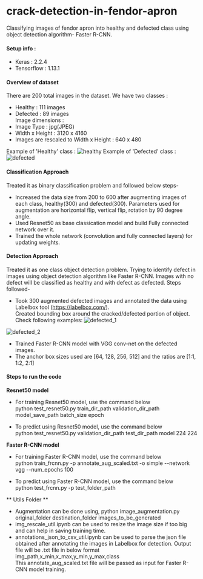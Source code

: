 # crack-detection-in-fendor-apron

Classifying images of fendor apron into healthy and defected class using object detection algorithm- Faster R-CNN.

#### Setup info :
* Keras : 2.2.4
* Tensorflow : 1.13.1

#### Overview of dataset
There are 200 total images in the dataset. We have two classes :
* Healthy : 111 images
* Defected : 89 images <br />
Image dimensions :
* Image Type : jpg(JPEG)
* Width x Height : 3120 x 4160
* Images are rescaled to Width x Height : 640 x 480

Example of 'Healthy' class :
![healthy](https://user-images.githubusercontent.com/24800950/55561614-1383aa80-5710-11e9-9ca2-15e55f264c73.jpg)
Example of 'Defected' class :
![defected](https://user-images.githubusercontent.com/24800950/55561608-11b9e700-5710-11e9-9820-33bf81f16c83.jpg)

#### Classification Approach
Treated it as binary classification problem and followed below steps-
* Increased the data size from 200 to 600 after augmenting images of each class, healthy(300) and defected(300). Parameters used for augmentation are horizontal flip, vertical flip, rotation by 90 degree angle. 
* Used Resnet50 as base classication model and build Fully connected network over it.
* Trained the whole network (convolution and fully connected layers) for updating weights. 

#### Detection Approach
Treated it as one class object detection problem. Trying to identify defect in images using object detection algorithm like Faster R-CNN. Images with no defect will be classified as healthy and with defect as defected.
Steps followed-
* Took 300 augmented defected images and annotated the data using Labelbox tool (https://labelbox.com/).<br />
Created bounding box around the cracked/defected portion of object. Check following examples:
![defected_1](https://user-images.githubusercontent.com/24800950/55561609-12527d80-5710-11e9-9b65-8341d3039a5f.JPG)

![defected_2](https://user-images.githubusercontent.com/24800950/55561611-12eb1400-5710-11e9-995a-d5af1d40be0a.JPG)

* Trained Faster R-CNN model with VGG conv-net on the defected images.
* The anchor box sizes used are [64, 128, 256, 512] and the ratios are [1:1, 1:2, 2:1] <br />


#### Steps to run the code
**Resnet50 model**
* For training Resnet50 model, use the command below <br />
python test_resnet50.py train_dir_path validation_dir_path  model_save_path batch_size epoch

* To predict using Resnet50 model, use the command below <br />
python test_resnet50.py validation_dir_path test_dir_path model 224 224

**Faster R-CNN model**
* For training Faster R-CNN model, use the command below <br />
python train_frcnn.py -p annotate_aug_scaled.txt -o simple --network vgg --num_epochs 100

* To predict using Faster R-CNN model, use the command below <br />
python test_frcnn.py -p test_folder_path <br />

** Utils Folder **
* Augmentation can be done using, python image_augmentation.py original_folder destination_folder images_to_be_generated
* img_rescale_util.ipynb can be used to resize the image size if too big and can help in saving training time.
* annotations_json_to_csv_util.ipynb can be used to parse the json file obtained after annotating the images in Labelbox for detection. Output file will be .txt file in below format <br />
img_path,x_min,x_max,y_min,y_max,class <br />
This annotate_aug_scaled.txt file will be passed as input for Faster R-CNN model training.
